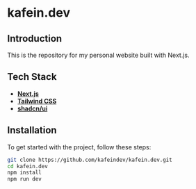 # kafein.dev

## Introduction

This is the repository for my personal website built with Next.js.

## Tech Stack

- [**Next.js**](https://nextjs.org/)
- [**Tailwind CSS**](https://tailwindcss.com/)
- [**shadcn/ui**](https://ui.shadcn.com/)

## Installation

To get started with the project, follow these steps:

```sh
git clone https://github.com/kafeindev/kafein.dev.git
cd kafein.dev
npm install
npm run dev
```
